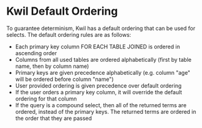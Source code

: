 # Kwil Default Ordering

To guarantee determinism, Kwil has a default ordering that can be used for selects.  The default ordering rules are as follows:

- Each primary key column FOR EACH TABLE JOINED is ordered in ascending order
- Columns from all used tables are ordered alphabetically (first by table name, then by column name)
- Primary keys are given precedence alphabetically (e.g. column "age" will be ordered before column "name")
- User provided ordering is given precedence over default ordering
- If the user orders a primary key column, it will override the default ordering for that column
- If the query is a compound select, then all of the returned terms are ordered, instead of the primary keys.
The returned terms are ordered in the order that they are passed
